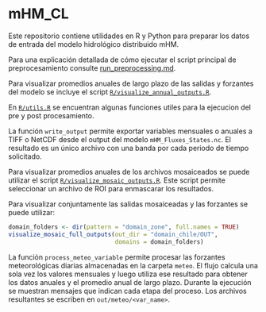 # mHM_CL

Este repositorio contiene utilidades en R y Python para preparar los datos de entrada del modelo hidrológico distribuido mHM.

Para una explicación detallada de cómo ejecutar el script principal de preprocesamiento consulte [run_preprocessing.md](run_preprocessing.md).

Para visualizar promedios anuales de largo plazo de las salidas y forzantes del modelo se incluye el script [`R/visualize_annual_outputs.R`](R/visualize_annual_outputs.R). 

En [`R/utils.R`](R/utils.R) se encuentran algunas funciones utiles para la ejecucion del pre y post procesamiento.

La función `write_output` permite exportar variables mensuales o anuales a TIFF o NetCDF desde el output del modelo `mHM_Fluxes_States.nc`. El resultado es un único archivo con una banda por cada periodo de tiempo solicitado.

Para visualizar promedios anuales de los archivos mosaiceados se puede utilizar el script [`R/visualize_mosaic_outputs.R`](R/visualize_mosaic_outputs.R). Este script permite seleccionar un archivo de ROI para enmascarar los resultados.

Para visualizar conjuntamente las salidas mosaiceadas y las forzantes se puede utilizar:

```r
domain_folders <- dir(pattern = "domain_zone", full.names = TRUE)
visualize_mosaic_full_outputs(out_dir = "domain_chile/OUT",
                              domains = domain_folders)
```

 La función `process_meteo_variable` permite procesar las forzantes meteorológicas diarias almacenadas en la carpeta `meteo`. El flujo calcula una sola vez los valores mensuales y luego utiliza ese resultado para obtener los datos anuales y el promedio anual de largo plazo. Durante la ejecución se muestran mensajes que indican cada etapa del proceso. Los archivos resultantes se escriben en `out/meteo/<var_name>`.

